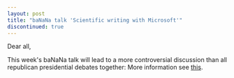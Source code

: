 ```yaml
---
layout: post
title: "baNaNa talk 'Scientific writing with Microsoft'"
discontinued: true
---
```


Dear all,

This week's baNaNa talk will lead to a more controversial discussion than all republican presidential debates together:
More information see [this].


[this]: http://projectbanana.github.io/lecture/2016/03/17/microsoft.html

